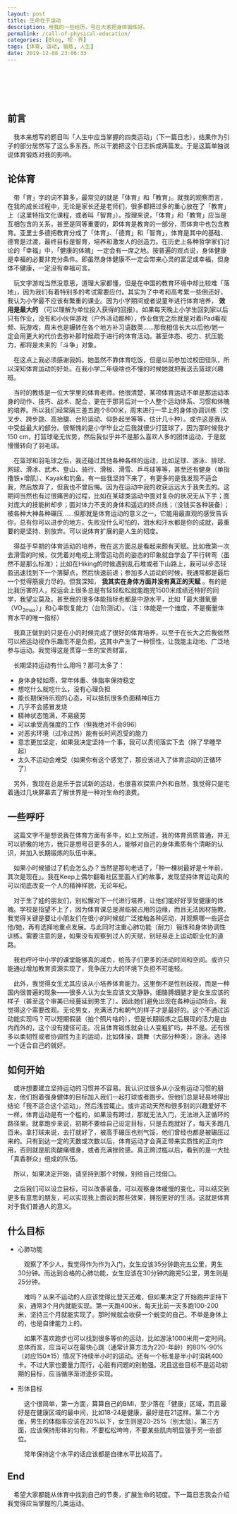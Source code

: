 ```yaml
---
layout: post
title: 生命在于运动
description: 用我的一些经历，号召大家把身体锻炼好。
permalink: /call-of-physical-education/
categories: [Blog, 视・界]
tags: [体育, 运动, 锻炼, 人生]
date: 2019-12-08 23:06:33
---
```


# 　

## 前言

　我本来想写的题目叫「人生中应当掌握的四类运动」（下一篇日志），结果作为引子的部分居然写了这么多东西，所以干脆把这个日志拆成两篇发。于是这篇单独说说体育锻炼对我的影响。

## 论体育

　带「育」字的词不算多，最常见的就是「体育」和「教育」。就我的观察而言，在我的成长过程中，无论是家长还是老师们，很多都把过多的重心放在了「教育」上（这里特指文化课程，或者叫「智育」）。按理来说，「体育」和「教育」应当是互相包含的关系，甚至是同等重要的，即体育是教育的一部分，而体育中也包含教育。亚里士多德把教育分成了「体育」、「德育」和「智育」，体育是其中的基础、德育是过渡，最终目标是智育，培养和激发人的创造力。在历史上各种哲学家们讨论的「幸福」中，「健康的体魄」一定会有一席之地。按普遍的观点说，身体健康是幸福的必要非充分条件。即虽然身体健康不一定会带来心灵的富足或幸福，但身体不健康，一定没有幸福可言。

　玩文字游戏当然没意思，道理大家都懂，但是在中国的教育环境中却比较难「落地」，因为我们有着特别多的考试需要应付。其实为了中考和高考累一些倒还好，我认为小学最不应该有繁重的课业。因为小学期间或者说童年进行体育培养， **效用是最大的** （可以理解为单位投入获得的回报）。如果每天晚上小学生回到家以后只有作业，没有和小伙伴游戏（户外活动那种），作业做完之后就是对着iPad看视频、玩游戏，周末也是辗转在各个地方补习语数英……那我相信长大以后他/她一定会用更大的代价去弥补那时候疏于进行的体育活动。甚至体态、视力、抗压能力，都将是未来的「斗争」对象。

　在这点上我必须感谢我妈。她虽然不靠体育吃饭，但是以前参加过校田径队，所以深知体育运动的好处。在我小学二年级啥也不懂的时候她就把我送去篮球兴趣班。

　当时的教练是一位大学里的体育老师。他很清楚，某项体育运动不单是那运动本身的动作、技巧、战术、配合，更在于那背后对一个人整个运动体系、习惯和体魄的培养。所以我们经常隔三差五跑个800米，周末进行一早上的身体协调训练（交叉步、跨步跳、高抬腿、台阶运动、仰卧起坐等等，估计几十种）。或许这是我从中受益最大的部分。很惭愧的是小学毕业之后我就很少打篮球了，因为那时候我才150 cm，打篮球毫无优势，然后我似乎并不是那么喜欢人多的团体运动，于是就慢慢转向了羽毛球。

　在篮球和羽毛球之后，我还碰过其他各种各样的运动，比如足球、游泳、排球、网球、滑冰、武术、登山、骑行、滑板、滑雪、乒乓球等等，甚至还有健身（单指撸铁+增肌）、Kayak和钓鱼。有一些我坚持下来了，有更多的是我发现不适合我，然后放弃了，但我也不曾后悔。因为在运动中我的收获远远大于我失去的。这期间当然也有过很痛苦的过程，比如在某球类运动中面对复杂的状况无从下手；面对庞大的技能树却步；面对体力不支的身体和遥远的终点线；（没钱买各种装备）；被各种大神各种碾压……但那就是体育运动的意义之一，它能用最直观的感受告诉你，总有你可以进步的地方，失败没什么可怕的，泪水和汗水都是你的成就，最重要的是坚持、别放弃。可以说体育扩展的是人生的韧度。

　得益于早期的体育运动的培养，我在这方面总是看起来颇有天赋。比如我第一次去滑雪的时候，仅凭着对电视上滑雪运动员的姿态的印象就自学会了平行转弯（虽然不是那么标准）；比如在Hiking的时候遇到乱石堆或者下山路上，我可以步态轻盈迅速找到下一个落脚点，然后快速前进；参加多人运动的时候，我通常都是最后一个觉得筋疲力尽的。但我深知， **我其实在身体方面并没有真正的天赋** 。有的是比我厉害的人，校运会上很多总是有轻轻松松就能跑完1500米成绩还特好的同学，我望尘莫及。甚至我的很多体能指标也都是中游水平，比如「最大摄氧量（VO<sub>2max</sub>）」和心率恢复能力（台阶测试）。（注：体能是一个维度，不是衡量体育水平的唯一指标）

　我真正做到的只是在小的时候完成了很好的体育培养，以至于在长大之后我依然可以把运动视作乐趣而不是负担。这其中产生了一种惯性，让我能主动地、广泛地参与运动。我觉得这是贯穿一生的宝贵财富。

　长期坚持运动有什么用吗？那可太多了：

-   身体身轻如燕，常年体重、体脂率保持稳定
-   想吃什么就吃什么，没有心理负担
-   能长期保持乐观的心态，可以抵抗很多负面精神压力
-   几乎不会感冒发烧
-   精神状态饱满，不易疲劳
-   可以承受高强度的工作（但我绝对不会996）
-   对恶劣环境（过冷过热）能有长时间忍受的能力
-   意志更加坚定，如果我决定坚持一个事，我可以贯彻落实下去（除了早睡早起）
-   太久不运动会难受（如果你有这个感觉了，那应该进入了体育运动的正循环了）

　另外，我现在总是乐于尝试新的运动，也很喜欢探索户外和自然，我觉得只是宅着通过几块屏幕去了解世界是一种对生命的浪费。

## 一些呼吁

　这篇文字不是想说我在体育方面有多牛，如上文所述，我的体育资质普通，并无可以骄傲的地方，我只是想号召更多的人，能够对自己的身体素质有个清晰的认识，并加入长期锻炼的队伍中来。

　如果小时候错过了机会怎么办？当然是那句老话了，「种一棵树最好是十年前，其次是现在」。我在Keep上偶尔翻看社区里面人们的故事，发现坚持体育运动真的可以彻底改变一个人的精神样貌，无论年纪。

　对于生了娃的朋友们，别松懈对下一代进行培养，让他们能好好享受健康的体魄。学校是指望不上了，因为体育课总是濒临被占用的边缘，而且无法因材施教。我觉得关键是要让小朋友们在很小的时候就广泛接触各种运动，并观察哪一些适合他/她，再有选择地重点发展。与此同时注重心肺功能（耐力）锻炼和身体协调性训练。需要注意的是，如果没有观察到过人的天赋，别轻易走上运动职业化的道路。

　我也呼吁中小学的课堂能够真的减负，给孩子们更多的活动时间和空间。或许只能通过增加教育资源实现了，竞争压力大的环境下负担不可能轻。

　此外，我觉得女生尤其应该从小培养体育能力。这里倒不是性别歧视，而是一种国内很普遍的现象——很多人认为女生应该文文静静，细胳膊细腿才是女生应该的样子（甚至这个审美已经蔓延到男生了）。因此她们避免出现在各种运动场合。我觉得这个需要改观。无论男女，充满活力和朝气的样子才是最好的。这个不通过运动能实现吗？可以短期假装（拍个照片啥的），但是长期锻炼之后展现的活力是由内而外的，这个没有捷径可走。况且体育锻炼就会让人变粗犷吗，并不是。还有很多以柔韧性或者协调性为主的运动，比如体操，跳舞（大部分种类），游泳。选择一个适合自己的就好。

## 如何开始

　或许想要建立坚持运动的习惯并不容易。我认识过很多从小没有运动习惯的朋友，他们抱着强身健体的目标加入我们一起打球或者跑步。但他们总是轻易地得出结论「我不适合这个运动」，然后浅尝辄止。或许运动天然和很多别的兴趣爱好不一样，体育运动是有一个槛的，如果没有跨过，那就无法入门，无法进入正循环的路径里。就拿跑步来说，初期不要给自己设定目标，只是去跑就好了，每天多跑几百米。拿打球来说，去打就好了，被高手碾压也别气馁，他们曾经也都是被碾压过来的。只有到达一定的天数或次数以后，体育运动才会真正带来实质性的正向作用，否则就是肌肉酸痛缠身，或者充满挫败感。真正跨过槛以后，看到的是一大批「真香群众」组成的队伍。

　所以，如果决定开始，请坚持到那个时候，别给自己找借口。

　之后我们可以设立目标，可以改善装备，可以观察身体缓慢的变化，可以结交到更多有意思的朋友，可以实现我上面说的那些效果，拥抱更好的生活。这就是体育对于我们普通人的意义。

## 什么目标

-   心肺功能
    
    　观察了不少人，我觉得作为作为入门，女生应该35分钟跑完五公里，男生30分钟。而达到合格的心肺功能，女生应该在30分钟内跑完5公里，男生则是25分钟。
    
    　难吗？从来不运动的人应该觉得比登天还难，但如果决定了开始跑并坚持下来，通常3个月内就能实现。第一天跑400米，每天比前一天多跑100-200米，坚持三个月就能实现了。那时候就会收获一个蜕变的自己。不单是身体上的，也是自律能力上的。
    
    　如果不喜欢跑步也可以找到很多等价的运动，比如游泳1000米用一定时间。总体而言，应当可以在最快心跳（通常计算方法为220-年龄）的80%-90%（对应150±15）情况下持续半小时的运动。还有一个标准是半小时消耗400卡。不过大家也要量力而行，心脏有问题的别勉强。况且这些目标不是运动初期的目标，应当循序渐进逐步实现。

-   形体目标
    
    　这个很简单，第一方面，算算自己的BMI，至少落在「健康」区域，而且最好是在健康区域的最中间，比如18-24是健康，最好是在21这样。第二个方面，男生的体脂率应该在20%以下，女生则是20-25%（别太低）。第三方面，应该保持形体的匀称，不要松松垮垮，不要某些肌肉明显强于另一些部位。
    
    　常年保持这个水平的话应该都是自律水平比较高了。

## End

　希望大家都能从体育中找到自己的节奏，扩展生命的韧度。下一篇日志我会介绍我觉得应当掌握的几类运动。
